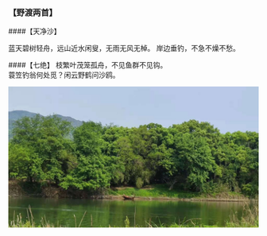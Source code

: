 ### 【野渡两首】

####【天净沙】

蓝天碧树轻舟，远山近水闲叟，无雨无风无棹。 岸边垂钓，不急不燥不愁。

####【七绝】
枝繁叶茂笼孤舟，不见鱼群不见钩。  
蓑笠钓翁何处觅？闲云野鹤问沙鸥。

![](01.jpg)
